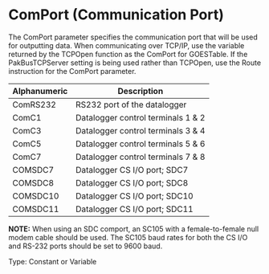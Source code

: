 # ComPort (Communication Port)

The ComPort parameter specifies the communication port that will be used for outputting data. When communicating over TCP/IP, use the variable returned by the TCPOpen function as the ComPort for GOESTable. If the PakBusTCPServer setting is being used rather than TCPOpen, use the Route instruction for the ComPort parameter.

| Alphanumeric | Description                        |
| ------------ | ---------------------------------- |
| ComRS232     | RS232 port of the datalogger       |
| ComC1        | Datalogger control terminals 1 & 2 |
| ComC3        | Datalogger control terminals 3 & 4 |
| ComC5        | Datalogger control terminals 5 & 6 |
| ComC7        | Datalogger control terminals 7 & 8 |
| COMSDC7      | Datalogger CS I/O port; SDC7       |
| COMSDC8      | Datalogger CS I/O port; SDC8       |
| COMSDC10     | Datalogger CS I/O port; SDC10      |
| COMSDC11     | Datalogger CS I/O port; SDC11      |

**NOTE:** When using an SDC comport, an SC105 with a female-to-female null modem cable should be used. The SC105 baud rates for both the CS I/O and RS-232 ports should be set to 9600 baud.

Type: Constant or Variable

